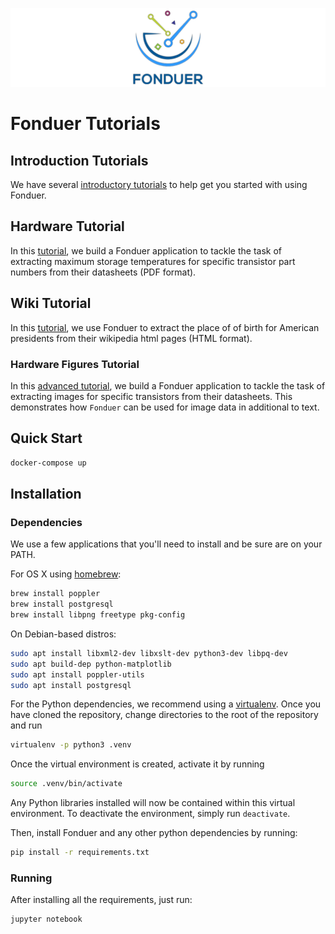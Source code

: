 ![fonduer-logo](https://raw.githubusercontent.com/HazyResearch/fonduer/master/docs/static/img/fonduer-logo.png)
# Fonduer Tutorials

## Introduction Tutorials

We have several [introductory tutorials](intro/) to help get you started with
using Fonduer.

## Hardware Tutorial

In this [tutorial](hardware/), we build a Fonduer application to tackle the
task of extracting maximum storage temperatures for specific transistor part
numbers from their datasheets (PDF format).

## Wiki Tutorial

In this [tutorial](wiki/), we use Fonduer to extract the place of of birth
for American presidents from their wikipedia html pages (HTML format).

### Hardware Figures Tutorial

In this [advanced tutorial](hardware_image/), we build a Fonduer application
to tackle the task of extracting images for specific transistors from their
datasheets. This demonstrates how `Fonduer` can be used for image data in
additional to text.

## Quick Start

```bash
docker-compose up
```

## Installation

### Dependencies

We use a few applications that you'll need to install and be sure are on your
PATH.

For OS X using [homebrew](https://brew.sh):

```bash
brew install poppler
brew install postgresql
brew install libpng freetype pkg-config
```

On Debian-based distros:

```bash
sudo apt install libxml2-dev libxslt-dev python3-dev libpq-dev
sudo apt build-dep python-matplotlib
sudo apt install poppler-utils
sudo apt install postgresql
```

For the Python dependencies, we recommend using a
[virtualenv](https://virtualenv.pypa.io/en/stable/). Once you have cloned the
repository, change directories to the root of the repository and run

```bash
virtualenv -p python3 .venv
```

Once the virtual environment is created, activate it by running

```bash
source .venv/bin/activate
```

Any Python libraries installed will now be contained within this virtual
environment. To deactivate the environment, simply run `deactivate`.

Then, install Fonduer and any other python dependencies by running:

```bash
pip install -r requirements.txt
```

### Running

After installing all the requirements, just run:

```
jupyter notebook
```
